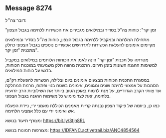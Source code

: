 ## Message 8274

דובר צה״ל:

"זמן יקר": כוחות צה"ל בסדיר ובמילואים מגבירים את הכשירות ללחימה בגבול הצפון

מתחילת המלחמה ובמקביל ללחימה בגבול הצפון, כוחות צה״ל בסדיר ובמילואים מקיימים אימונים להעלאת הכשירות לתרחישים אפשריים נוספים בגבול הצפוני כחלק מתכנית "זמן יקר". 

מטרתה של תכנית "זמן יקר" הינה לאמן את הכוחות הלוחמים במילואים במקביל למשימות ההגנה השונות בזמן חירום. התכנית מהווה חלק משמעותי במוכנות הכוחות, בדגש על כוחות המילואים.

במסגרת התכנית הכוחות מבצעים אימונים ביום ובלילה, הכשרות להפעלת רק"ם, הסמכות על אמצעי לחימה שונים ומגוונים, אימונים בשטח בנוי ופתוח, מרמת המחלקה ועד צוותי הקרב הגדודיים, על מנת לדמות באופן הטוב ביותר את השילוביות הרב-זרועית בלחימה, זאת לצד מימוש כל משימות ההגנה בגבול הצפוני. 

כמו כן, ביוזמה של פיקוד הצפון נבנתה קריית מאמנים הכוללת מאמני ירי, ניידת הפעלת אש ואימוני ירי עם כלל אמצעי הלחימה.

מצורף תיעוד בנושא: https://bit.ly/3tjn8RL

מצורפות תמונות בנושא: https://IDFANC.activetrail.biz/ANC4854564

